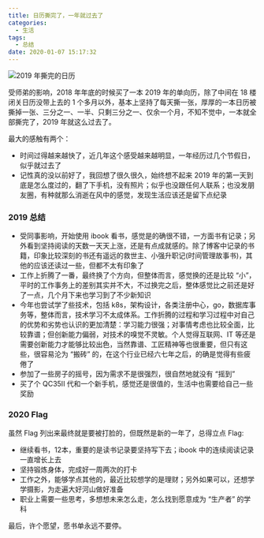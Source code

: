 ```yaml
---
title: 日历撕完了，一年就过去了
categories:
  - 生活
tags:
  - 总结
date: 2020-01-07 15:17:32
---
```


![2019 年撕完的日历](/images/2019_calendar.JPG)

受师弟的影响，2018 年年底的时候买了一本 2019 年的单向历，除了中间在 18 楼闭关日历没带上去的 1 个多月以外，基本上坚持了每天撕一张，厚厚的一本日历被撕掉一张、三分之一、一半、只剩三分之一、仅余一个月，不知不觉中，一本就全部撕完了，2019 年就这么过去了。

最大的感触有两个：
- 时间过得越来越快了，近几年这个感受越来越明显，一年经历过几个节假日，似乎就过去了
- 记性真的没以前好了，我回想了很久很久，始终想不起来 2019 年的第一天到底是怎么度过的，翻了下手机，没有照片；似乎也没跟任何人联系；也没发朋友圈，有种就那么消逝在风中的感觉，发现生活应该还是留下点纪录

### 2019 总结

- 受同事影响，开始使用 ibook 看书，感觉是的确很不错，一方面书有记录；另外看到坚持阅读的天数一天天上涨，还是有点成就感的。除了博客中记录的书籍，印象比较深刻的书还有遥远的救世主、小强升职记(时间管理故事书)，其他的应该还读过一些，但都不太有印象了
- 工作上折腾了一番，最终换了个方向，但整体而言，感觉换的还是比较 “小”，平时的工作事务上的差别其实并不大，不过换完之后，整体感觉比之前还是好了一点，几个月下来也学习到了不少新知识
- 今年也尝试学了些技术，包括 k8s，架构设计，各类注册中心，go，数据库事务等，整体而言，技术学习不太成体系。工作折腾的过程和学习过程中对自己的优势和劣势也认识的更加清楚：学习能力很强；对事情考虑也比较全面，比较靠谱；但创新能力偏弱，对技术的嗅觉不灵敏。个人觉得互联网、IT 等还是需要创新能力才能够比较出色，当然靠谱、工匠精神等也很重要，但只有这些，很容易沦为 “搬砖” 的，在这个行业已经六七年之后，的确是觉得有些疲倦了
- 参加了一些房子的摇号，因为需求不是很强烈，很自然地就没有 “摇到”
- 买了个 QC35II 代和一个新手机，感觉还是很值的，生活中也需要给自己一些奖励

### 2020 Flag

虽然 Flag 列出来最终就是要被打脸的，但既然是新的一年了，总得立点 Flag:

- 继续看书，12本，重要的是读书记录要坚持写下去；ibook 中的连续阅读记录一直增长上去
- 坚持锻炼身体，完成好一周两次的打卡
- 工作之外，能够学点其他的，最近比较想学的是理财；另外如果可以，还想学学摄影，为走遍大好河山做好准备
- 职业上需要一些思考，多想想未来怎么走，怎么找到愿意成为 “生产者” 的学科

最后，许个愿望，愿书单永远不要停。



